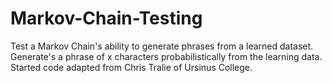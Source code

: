 # Markov-Chain-Testing
Test a Markov Chain's ability to generate phrases from a learned dataset. 
Generate's a phrase of x characters probabilistically from the learning data.
Started code adapted from Chris Tralie of Ursinus College.
